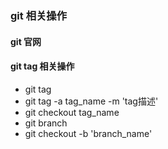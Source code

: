 ### git 相关操作

#### git 官网

#### git tag 相关操作
- git tag
- git tag -a tag_name -m 'tag描述'
- git checkout tag_name
- git branch
- git checkout -b 'branch_name'